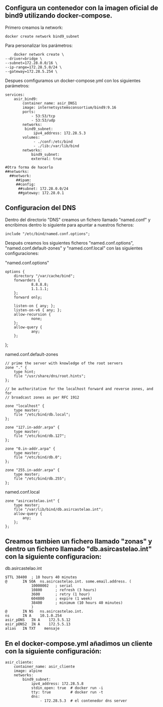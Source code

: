## Configura un contenedor con la imagen oficial de bind9 utilizando docker-compose.

Primero creamos la network:

    docker create network bind9_subnet

Para personalizar los parámetros:

        docker network create \
    --driver=bridge \
    --subnet=172.28.0.0/16 \
    --ip-range=172.28.5.0/24 \
    --gateway=172.28.5.254 \
Despues comfiguramos un docker-compose.yml con los siguientes parámetros:
    
    services:
        asir_bind9:
            container_name: asir_DNS1
            image: internetsystemsconsortium/bind9:9.16
            ports:
                - 53:53/tcp
                - 53:53/udp
            networks:
             bind9_subnet:
                 ipv4_address: 172.28.5.3
            volumes:
                 - ./conf:/etc/bind
                 - ./lib:/var/lib/bind
            networks:
                bind9_subnet: 
                external: true

    #Otra forma de hacerlo
    ##networks:
      ##network:
         ##ipam:
         ##config:
          ##subnet: 172.28.0.0/24
          ##gateway: 172.28.0.1

## Configuracion del DNS

Dentro del directorio "DNS" creamos un fichero llamado "named.conf" y encribimos dentro lo siguiente para apuntar a nuestros ficheros:

    include "/etc/bind/named.conf.options";

Después creamos los siguientes ficheros "named.conf.options", "named.conf.default-zones" y "named.conf.local" con las siguientes configuraciones:

"named.conf.options"

    options {
        directory "/var/cache/bind";
        forwarders { 
                8.8.8.8;
                1.1.1.1;
        };
        forward only;

        listen-on { any; };
        listen-on-v6 { any; };
        allow-recursion {
                none;
        };
        allow-query {
                any;
        };
};

named.conf.default-zones

    // prime the server with knowledge of the root servers
    zone "." {
	    type hint;
	    file "/usr/share/dns/root.hints";
    };

    // be authoritative for the localhost forward and reverse zones, and for
    // broadcast zones as per RFC 1912

    zone "localhost" {
	    type master;
	    file "/etc/bind/db.local";
    };

    zone "127.in-addr.arpa" {
	    type master;
	    file "/etc/bind/db.127";
    };

    zone "0.in-addr.arpa" {
	    type master;
	    file "/etc/bind/db.0";
    };

    zone "255.in-addr.arpa" {
	    type master;
	    file "/etc/bind/db.255";
    };

named.conf.local

    zone "asircastelao.int" {
	    type master;
	    file "/var/lib/bind/db.asircastelao.int";
	    allow-query {
		    any;
		};
	};

## Creamos tambien un fichero llamado "zonas" y dentro un fichero llamado "db.asircastelao.int" con la siguiente configuracion:

db.asircastelao.int

    $TTL 38400	; 10 hours 40 minutes
    @		IN SOA	ns.asircastelao.int. some.email.address. (
				10000002   ; serial
				10800      ; refresh (3 hours)
				3600       ; retry (1 hour)
				604800     ; expire (1 week)
				38400      ; minimum (10 hours 40 minutes)
				)
    @		IN NS	ns.asircastelao.int.
    ns		IN A 	10.1.0.254
    asir_pDNS	IN A	172.5.5.12
    asir_pDNS2	IN A    172.5.5.13
    alias	IN TXT    mensaje

## En el docker-compose.yml añadimos un cliente con la siguiente configuración:

    asir_cliente:
        container_name: asir_cliente
        image: alpine
        networks:
            bind9_subnet:
                ipv4_address: 172.28.5.8
                stdin_open: true  # docker run -i
                tty: true         # docker run -t
                dns:
                    - 172.28.5.3  # el contenedor dns server